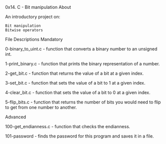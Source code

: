 0x14. C - Bit manipulation
About

An introductory project on:

    Bit manipulation
    Bitwise operators

File Descriptions
Mandatory

0-binary_to_uint.c - function that converts a binary number to an unsigned int.

1-print_binary.c - function that prints the binary representation of a number.

2-get_bit.c - function that returns the value of a bit at a given index.

3-set_bit.c - function that sets the value of a bit to 1 at a given index.

4-clear_bit.c - function that sets the value of a bit to 0 at a given index.

5-flip_bits.c - function that returns the number of bits you would need to flip to get from one number to another.


Advanced

100-get_endianness.c - function that checks the endianness.

101-password - finds the password for this program and saves it in a file.
